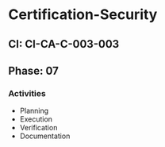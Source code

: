 # Certification-Security

## CI: CI-CA-C-003-003
## Phase: 07

### Activities
- Planning
- Execution
- Verification
- Documentation
